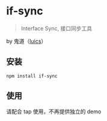 # if-sync

> Interface Sync, 接口同步工具

by 鬼道（[luics](luics.xu@gmail.com)）

## 安装

```
npm install if-sync
```

## 使用

请配合 tap 使用，不再提供独立的 demo



